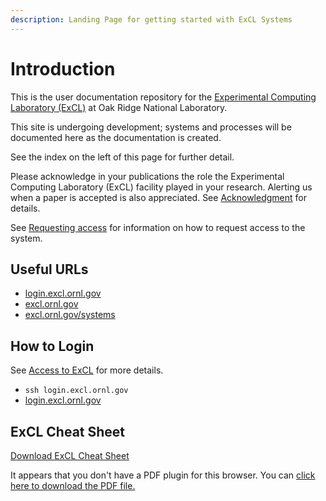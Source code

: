 ```yaml
---
description: Landing Page for getting started with ExCL Systems
---
```


# Introduction

This is the user documentation repository for the [Experimental Computing Laboratory \(ExCL\)](https://excl.ornl.gov/) at Oak Ridge National Laboratory.

This site is undergoing development; systems and processes will be documented here as the documentation is created.

See the index on the left of this page for further detail.

Please acknowledge in your publications the role the Experimental Computing Laboratory \(ExCL\) facility played in your research. Alerting us when a paper is accepted is also appreciated. See [Acknowledgment](acknowledgment.md) for details.

See [Requesting access](excl-support/access-info.md) for information on how to request access to the system.

## Useful URLs

* [login.excl.ornl.gov](https://login.excl.ornl.gov:300)
* [excl.ornl.gov](https://excl.ornl.gov/)
* [excl.ornl.gov/systems](https://excl.ornl.gov/excl-systems/)

## How to Login

See [Access to ExCL](excl-support/access.md) for more details.

* `ssh login.excl.ornl.gov`
* [login.excl.ornl.gov](https://login.excl.ornl.gov:300)

## ExCL Cheat Sheet

[Download ExCL Cheat Sheet](https://docs.excl.ornl.gov/cheatsheet/ExCL-Cheat-Sheet.pdf)

<object data='https://docs.excl.ornl.gov/cheatsheet/ExCL-Cheat-Sheet.pdf' type='application/pdf' width='560' height='700'><p>It appears that you don't have a PDF plugin for this browser. You can <a href='https://docs.excl.ornl.gov/cheatsheet/ExCL-Cheat-Sheet.pdf'>click here to download the PDF file.</a></p></object>
